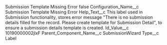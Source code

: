 <?xml version="1.0" encoding="UTF-8"?>
<CustomMetadata xmlns="http://soap.sforce.com/2006/04/metadata" xmlns:xsi="http://www.w3.org/2001/XMLSchema-instance" xmlns:xsd="http://www.w3.org/2001/XMLSchema">
    <label>Submission Template Missing Error</label>
    <protected>false</protected>
    <values>
        <field>Configuration_Name__c</field>
        <value xsi:type="xsd:string">Submission Template Missing Error</value>
    </values>
    <values>
        <field>Help_Text__c</field>
        <value xsi:type="xsd:string">This label used in Submission functionality, stores error message &quot;There is no submission details filled for the record. Please create template for Submission Detail&quot;, to ensure a submission details template is created.</value>
    </values>
    <values>
        <field>Id_Value__c</field>
        <value xsi:type="xsd:string">10190000002jlxF</value>
    </values>
    <values>
        <field>Parent_Component_Name__c</field>
        <value xsi:type="xsd:string">SubmissionWizard</value>
    </values>
    <values>
        <field>Type__c</field>
        <value xsi:type="xsd:string">Label</value>
    </values>
</CustomMetadata>

